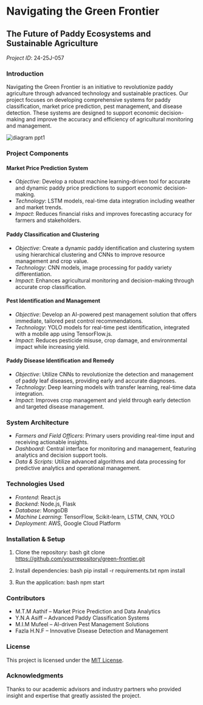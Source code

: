 # Navigating the Green Frontier
## The Future of Paddy Ecosystems and Sustainable Agriculture

*Project ID*: 24-25J-057

### Introduction
Navigating the Green Frontier is an initiative to revolutionize paddy agriculture through advanced technology and sustainable practices. Our project focuses on developing comprehensive systems for paddy classification, market price prediction, pest management, and disease detection. These systems are designed to support economic decision-making and improve the accuracy and efficiency of agricultural monitoring and management.


![diagram ppt1 ](https://github.com/user-attachments/assets/357e1673-aa91-4cf8-b764-62d9227062d8)

### Project Components

#### Market Price Prediction System
- *Objective*: Develop a robust machine learning-driven tool for accurate and dynamic paddy price predictions to support economic decision-making.
- *Technology*: LSTM models, real-time data integration including weather and market trends.
- *Impact*: Reduces financial risks and improves forecasting accuracy for farmers and stakeholders.

#### Paddy Classification and Clustering
- *Objective*: Create a dynamic paddy identification and clustering system using hierarchical clustering and CNNs to improve resource management and crop value.
- *Technology*: CNN models, image processing for paddy variety differentiation.
- *Impact*: Enhances agricultural monitoring and decision-making through accurate crop classification.

#### Pest Identification and Management
- *Objective*: Develop an AI-powered pest management solution that offers immediate, tailored pest control recommendations.
- *Technology*: YOLO models for real-time pest identification, integrated with a mobile app using TensorFlow.js.
- *Impact*: Reduces pesticide misuse, crop damage, and environmental impact while increasing yield.

#### Paddy Disease Identification and Remedy
- *Objective*: Utilize CNNs to revolutionize the detection and management of paddy leaf diseases, providing early and accurate diagnoses.
- *Technology*: Deep learning models with transfer learning, real-time data integration.
- *Impact*: Improves crop management and yield through early detection and targeted disease management.

### System Architecture
- *Farmers and Field Officers*: Primary users providing real-time input and receiving actionable insights.
- *Dashboard*: Central interface for monitoring and management, featuring analytics and decision support tools.
- *Data & Scripts*: Utilize advanced algorithms and data processing for predictive analytics and operational management.

### Technologies Used
- *Frontend*: React.js
- *Backend*: Node.js, Flask
- *Database*: MongoDB
- *Machine Learning*: TensorFlow, Scikit-learn, LSTM, CNN, YOLO
- *Deployment*: AWS, Google Cloud Platform

### Installation & Setup
1. Clone the repository:
   bash
   git clone https://github.com/yourrepository/green-frontier.git
   
2. Install dependencies:
   bash
   pip install -r requirements.txt
   npm install
   
3. Run the application:
   bash
   npm start
   

### Contributors
- M.T.M Aathif – Market Price Prediction and Data Analytics
- Y.N.A Asiff – Advanced Paddy Classification Systems
- M.I.M Mufeel – AI-driven Pest Management Solutions
- Fazla H.N.F – Innovative Disease Detection and Management

### License
This project is licensed under the [MIT License](LICENSE).

### Acknowledgments
Thanks to our academic advisors and industry partners who provided insight and expertise that greatly assisted the project.

